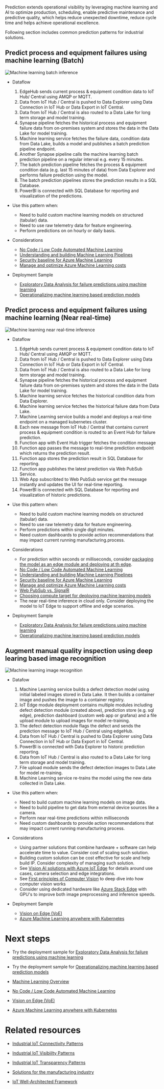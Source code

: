 Prediction extends operational visibility by leveraging machine learning and AI to optimize production, scheduling, enable predictive maintenance and predictive quality, which helps reduce unexpected downtime, reduce cycle time and helps achieve operational excellence.

Following section includes common prediction patterns for industrial solutions. 

## Predict process and equipment failures using machine learning (Batch)

![Machine learning batch inference](images/ml-batch.png)

- Dataflow
    1. EdgeHub sends current process & equipment condition data to IoT Hub/ Central using AMQP or MQTT.
    1. Data from IoT Hub / Central is pushed to Data Explorer using Data Connection in IoT Hub or Data Export in IoT Central.
    1. Data from IoT Hub / Central is also routed to a Data Lake for long term storage and model training.
    1. Synapse pipeline fetches the historical process and equipment failure data from on-premises system and stores the data in the Data Lake for model training.
    1. Machine learning service fetches the failure data, condition data from Data Lake, builds a model and publishes a  batch prediction pipeline endpoint.
    1. Another Synapse pipeline calls the machine learning batch prediction pipeline on a regular interval e.g. every 15 minutes.
    1. The batch prediction pipeline fetches the process & equipment condition data (e.g. last 15 minutes of data) from Data Explorer and performs failure prediction using the model.
    1. The batch prediction pipelines stores the prediction results in a SQL Database.
    1. PowerBI is connected with SQL Database for reporting and visualization of the predictions.

- Use this pattern when:
    - Need to build custom machine learning models on structured (tabular) data.
    - Need to use raw telemetry data for feature engineering.
    - Perform predictions on on hourly or daily basis.

- Considerations
    - [No Code / Low Code Automated Machine Learning](https://docs.microsoft.com/en-us/azure/machine-learning/concept-automated-ml)
    - [Understanding and building Machine Learning Pipelines](https://docs.microsoft.com/en-us/azure/machine-learning/concept-train-machine-learning-model#machine-learning-pipeline)
    - [Security baseline for Azure Machine Learning](https://docs.microsoft.com/en-us/security/benchmark/azure/baselines/machine-learning-security-baseline?context=/azure/machine-learning/context/ml-context)
    - [Manage and optimize Azure Machine Learning costs](https://docs.microsoft.com/en-us/azure/machine-learning/how-to-manage-optimize-cost)
    
- Deployment Sample
    - [Exploratory Data Analysis for failure predictions using machine learning](https://github.com/Azure-Samples/industrial-iot-patterns/tree/main/5_ExplorationDataAnalysis)
    - [Operationalizing machine learning based prediction models](https://github.com/Azure-Samples/industrial-iot-patterns/tree/main/6_MachineLearningForIIoT)


## Predict process and equipment failures using machine learning (Near real-time)

![Machine learning near real-time inference](images/ml-realtime.png)

- Dataflow
    1. EdgeHub sends current process & equipment condition data to IoT Hub/ Central using AMQP or MQTT.
    1. Data from IoT Hub / Central is pushed to Data Explorer using Data Connection in IoT Hub or Data Export in IoT Central.
    1. Data from IoT Hub / Central is also routed to a Data Lake for long term storage and model training.
    1. Synapse pipeline fetches the historical process and equipment failure data from on-premises system and stores the data in the Data Lake for model training.
    1. Machine learning service fetches the historical condition data from Data Explorer.
    1. Machine learning service fetches the historical failure data from Data Lake.
    1. Machine Learning service builds a model and deploys a real-time endpoint on a managed kubernetes cluster.
    1. Each new message from IoT Hub / Central that contains current process & equipment condition is routed to an Event Hub for failure prediction.
    1. Function app with Event Hub trigger fetches the condition message
    1. Function app passes the message to real-time prediction endpoint which returns the prediction result.
    1. Function app stores the prediction result in SQL Database for reporting.
    1. Function app publishes the latest prediction via Web PubSub Service.
    1. Web App subscribted to Web PubSub service get the message instantly and updates the UI for real-time reporting.
    1. PowerBI is connected with SQL Database for reporting and visualization of historic predictions.


- Use this pattern when:
    - Need to build custom machine learning models on structured (tabular) data.
    - Need to use raw telemetry data for feature engineering.
    - Perform predictions within single digit minutes.
    - Need custom dashboards to provide action recommendations that may impact current running manufacturing.process.

- Considerations
    - For prediction within seconds or milliseconds, consider [packaging the model as an edge module and deploying at th edge](https://docs.microsoft.com/en-us/azure/iot-edge/tutorial-machine-learning-edge-06-custom-modules?view=iotedge-2020-11).
    - [No Code / Low Code Automated Machine Learning](https://docs.microsoft.com/en-us/azure/machine-learning/concept-automated-ml)
    - [Understanding and building Machine Learning Pipelines](https://docs.microsoft.com/en-us/azure/machine-learning/concept-train-machine-learning-model#machine-learning-pipeline)
    - [Security baseline for Azure Machine Learning](https://docs.microsoft.com/en-us/security/benchmark/azure/baselines/machine-learning-security-baseline?context=/azure/machine-learning/context/ml-context)
    - [Manage and optimize Azure Machine Learning costs](https://docs.microsoft.com/en-us/azure/machine-learning/how-to-manage-optimize-cost)
    - [Web PubSub vs. SignalR](https://docs.microsoft.com/en-us/azure/azure-web-pubsub/resource-faq#how-do-i-choose-between-azure-signalr-service-and-azure-web-pubsub-service)
    - [Choosing compute target for deploying machine learning models](https://docs.microsoft.com/en-us/azure/machine-learning/how-to-deploy-and-where?tabs=azcli#choose-a-compute-target)
    - The near real-time inference in cloud only. Consider deploying the model to IoT Edge to support offline and edge scenarios.
   
    
- Deployment Sample
     - [Exploratory Data Analysis for failure predictions using machine learning](https://github.com/Azure-Samples/industrial-iot-patterns/tree/main/5_ExplorationDataAnalysis)
    - [Operationalizing machine learning based prediction models](https://github.com/Azure-Samples/industrial-iot-patterns/tree/main/6_MachineLearningForIIoT)
    
## Augment manual quality inspection using deep learing based image recognition

![Machine learning image recognition](images/ml-imagerecognition.png)

- Datafow
    1.  Machine Learning service builds a defect detection model using initial labeled images stored in Data Lake. It then builds a container image and pushes the image to a container registry.
    1. IoT Edge module deployment contains multiple modules including defect detection module (created above), prediction store (e.g. sql edge), prediction dashboard (custom web app or grafana) and a file upload module to upload images for model re-training.
    1. The defect detection module flags the defect and sends the prediction message to IoT Hub / Central using edgeHub.
    1. Data from IoT Hub / Central is pushed to Data Explorer using Data Connection in IoT Hub or Data Export in IoT Central.
    1. PowerBI is connected with Data Explorer to historic prediction reporting.
    1. Data from IoT Hub / Central is also routed to a Data Lake for long term storage and model training.
    1. File upload module sends the defect detection images to Data Lake for model re-training.
    1. Machine Learning service re-trains the model using the new data collected in Data Lake.

- Use this pattern when:
    - Need to build custom machine learning models on image data.
    - Need to build pipeline to get data from external device sources like a camera.
    - Perform near real-time predictions within milliseconds
    - Need custom dashboards to provide action recommendations that may impact current running manufacturing process.

- Considerations
    - Using partner solutions that combine hardware + software can help accelerate time to value. Consider cost of scaling such solution.
    - Building custom solution can be cost effective for scale and help build IP. Consider complexity of managing such solution.
    - See [Vision AI solutions with Azure IoT Edge](https://docs.microsoft.com/en-us/azure/architecture/guide/iot-edge-vision/) for details around use cases, camera selection and edge integrations.
    - See [First principles of Computer Vision](https://www.youtube.com/channel/UCf0WB91t8Ky6AuYcQV0CcLw) to deep dive into how computer vision works
    - Consider using dedicated hardware like [Azure Stack Edge](https://azure.microsoft.com/en-us/products/azure-stack/edge/#overview) with GPU's to improve both image preprocessing and inference speeds.
    
- Deployment Sample
    - [Vision on Edge (VoE)](https://github.com/Azure-Samples/azure-intelligent-edge-patterns/tree/master/factory-ai-vision)
    - [Azure Machine Learning anywhere with Kubernetes](https://github.com/Azure/AML-Kubernetes)


# Next steps

- Try the deployment sample for  [Exploratory Data Analysis for failure predictions using machine learning](https://github.com/Azure-Samples/industrial-iot-patterns/tree/main/5_ExplorationDataAnalysis)

- Try the deployment sample for [Operationalizing machine learning based prediction models](https://github.com/Azure-Samples/industrial-iot-patterns/tree/main/6_MachineLearningForIIoT)

- [Machine Learning Overview](https://docs.microsoft.com/EN-US/azure/machine-learning/overview-what-is-azure-machine-learning)

- [No Code / Low Code Automated Machine Learning](https://docs.microsoft.com/en-us/azure/machine-learning/concept-automated-ml)

- [Vision on Edge (VoE)](https://github.com/Azure-Samples/azure-intelligent-edge-patterns/tree/master/factory-ai-vision)

- [Azure Machine Learning anywhere with Kubernetes](https://github.com/Azure/AML-Kubernetes)


# Related resources

- [Industrial IoT Connectivity Patterns](./iiot-connectivity-patterns.md)

- [Industrial IoT Visibiilty Patterns](./iiot-visibility-patterns.md)

- [Industrial IoT Transparency Patterns](./iiot-transparency-patterns.md)

- [Solutions for the manufacturing industry](https://docs.microsoft.com/en-us/azure/architecture/industries/manufacturing)

- [IoT Well-Architected Framework](https://docs.microsoft.com/en-us/azure/architecture/framework/iot/iot-overview)
